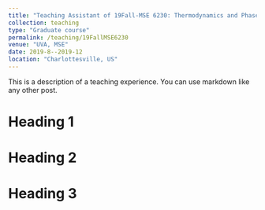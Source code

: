 ```yaml
---
title: "Teaching Assistant of 19Fall-MSE 6230: Thermodynamics and Phase Equilibria of Materials.md"
collection: teaching
type: "Graduate course"
permalink: /teaching/19FallMSE6230
venue: "UVA, MSE"
date: 2019-8--2019-12
location: "Charlottesville, US"
---
```


This is a description of a teaching experience. You can use markdown like any other post.

Heading 1
======

Heading 2
======

Heading 3
======

